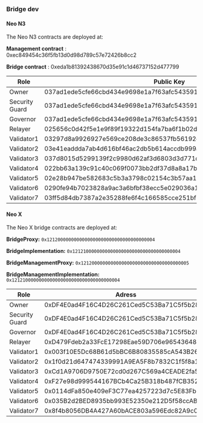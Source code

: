 ### Bridge dev

#### Neo N3

The Neo N3 contracts are deployed at:

**Management contract** : 0xec849454c36f5fb13d0d98d789c57e72426b8cc2 

**Bridge contract** : 0xeda1b81392438670d35e91c1d46737152d477799 

| Role           | Public Key                                                   |
| -------------- | ------------------------------------------------------------ |
| Owner          | 037ad1ede5cfe66cbd434e9698e1a7f63afc5435910dd9d3a8cb1796df21bf6cc8 |
| Security Guard | 037ad1ede5cfe66cbd434e9698e1a7f63afc5435910dd9d3a8cb1796df21bf6cc8 |
| Governor       | 037ad1ede5cfe66cbd434e9698e1a7f63afc5435910dd9d3a8cb1796df21bf6cc8 |
| Relayer        | 025656c0d42f5e1e9f89f19322d154fa7ba6f1b02d347582799ec0624c81aad41f |
| Validator1     | 03297d8a9926927e569ce208de3c86537fb56192c2c1691418193763f724b81aba |
| Validator2     | 03e41eaddda7ab4d616bf46ac2db5b614accdb999a180f7e7609e32ab029891b09 |
| Validator3     | 037d8015d5299139f2c9980d62af3d6803d3d771c02d5ab3d3f5ec0335d91751a3 |
| Validator4     | 022bb63a139c91c40c069f0073bb2df37d8a8a17be2393796d81ab66a64fbf8988 |
| Validator5     | 02e28b947be582683c5b3a3798c02154c3b57aa16064795ea9929a8f368e853c8b |
| Validator6     | 0290fe94b7023828a9ac3a6bfbf38ecc5e029036a1396edbb7866f169356fa21c8 |
| Validator7     | 03ff5d84db7387a2e35288fe6f4c166585cce251bfb708f151050549a233dad100 |



#### Neo X

The Neo X bridge contracts are deployed at:

**BridgeProxy:** `0x1212000000000000000000000000000000000004` 

**BridgeImplementation:** `0x1212100000000000000000000000000000000004` 

**BridgeManagementProxy:** `0x1212000000000000000000000000000000000005` 

**BridgeManagementImplementation:** `0x1212100000000000000000000000000000000004`

| Role           | Adress                                     |
| -------------- | ------------------------------------------ |
| Owner          | 0xDF4E0ad4F16C4D26C261Ced5C53Ba71C5f5b281D |
| Security Guard | 0xDF4E0ad4F16C4D26C261Ced5C53Ba71C5f5b281D |
| Governor       | 0xDF4E0ad4F16C4D26C261Ced5C53Ba71C5f5b281D |
| Relayer        | 0xD479Fdeb2a33FcE17298Eae59D706e96543648a0 |
| Validator1     | 0x003f10E5Dc68B61d5bBC6B80835585cA543B2646 |
| Validator2     | 0x1f0d21d647474339991A9EA5F8b7832C1f5f8a1c |
| Validator3     | 0xCd1A9706D9750E72cd0d267C569a4CEADE2fa53e |
| Validator4     | 0xF27e98d999544167BCb4Ca25B318b487fCB35266 |
| Validator5     | 0x0114dFa850e409eF3C77ea4257223d7c5E83Fb6b |
| Validator6     | 0x035B2d2BED8935bb993E52350e212D5f58ccAB46 |
| Validator7     | 0x8f4b8056DB4A427A60bACE803a596Edc82A9c0A0 |